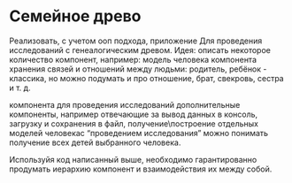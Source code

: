 # Семейное древо
Реализовать, с учетом ооп подхода, приложение
Для проведения исследований с генеалогическим древом.
Идея: описать некоторое количество компонент, например:
модель человека
компонента хранения связей и отношений между людьми: родитель, ребёнок - классика, но можно подумать и про отношение, брат, свекровь, сестра и т. д.

компонента для проведения исследований
дополнительные компоненты, например отвечающие за вывод данных в консоль, загрузку и сохранения в файл, получение\построение отдельных моделей человекаc “проведением исследования” можно понимать получение всех детей выбранного человека.

Используйя код написанный выше, необходимо гарантированно продумать иерархию компонент и взаимодействия их между собой.
